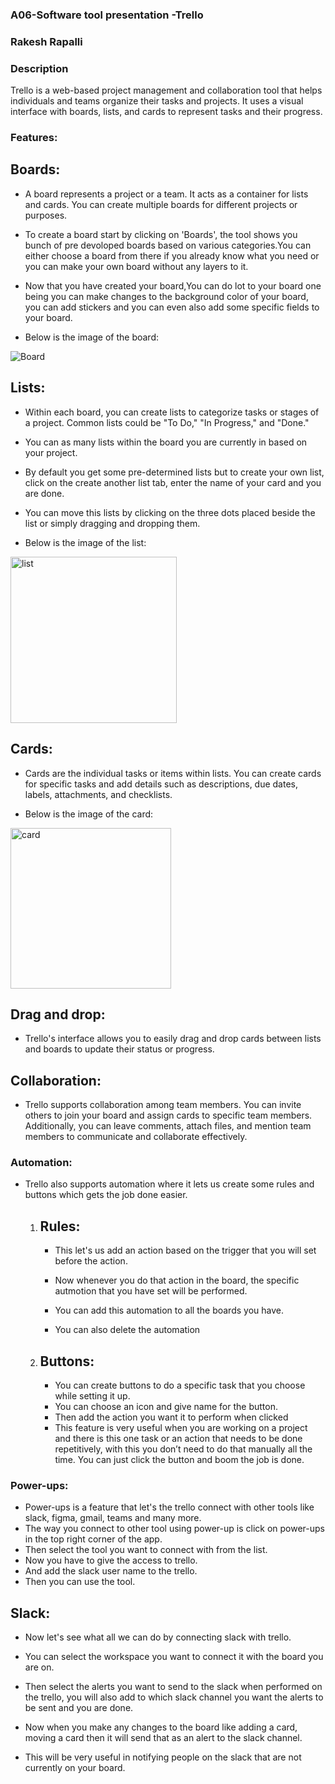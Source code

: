 ### A06-Software tool presentation -Trello

### Rakesh Rapalli

### Description

Trello is a web-based project management and collaboration tool that helps individuals and teams organize their tasks and projects. It uses a visual interface with boards, lists, and cards to represent tasks and their progress.

### Features: 

## Boards:

- A board represents a project or a team. It acts as a container for lists and cards. You can create multiple boards for different projects or purposes.

- To create a board start by clicking on 'Boards', the tool shows you bunch of pre devoloped boards based on various categories.You can either choose a board from there if you already know what you need or you can make your own board without any layers to it.
  
- Now that you have created your board,You can do lot to your board one being you can make changes to the background color of your board, you can add stickers and you can even also add some specific fields to your board.

- Below is the image of the board:  

![Board](https://github.com/RakeshRapalli6/4883-Software-Tools/assets/123696771/5eda0015-a647-4956-987c-4d6cca885a35)

## Lists: 

- Within each board, you can create lists to categorize tasks or stages of a project. Common lists could be "To Do," "In Progress," and "Done."

- You can as many lists within the board you are currently in based on your project.

- By default you get some pre-determined  lists but to create your own list, click on the create another list tab, enter the name of your card and you are done.

- You can move this lists by clicking on the three dots placed beside the list or simply dragging and dropping them.

- Below is the image of the list:
  
<img width="266" alt="list" src="https://github.com/RakeshRapalli6/4883-Software-Tools/assets/123696771/e13fd804-75c5-426f-aa12-995ae5bb29b3">

  
## Cards:

- Cards are the individual tasks or items within lists. You can create cards for specific tasks and add details such as descriptions, due dates, labels, attachments, and checklists.

- Below is the image of the card:
  
<img width="257" alt="card" src="https://github.com/RakeshRapalli6/4883-Software-Tools/assets/123696771/92e67589-4219-4a75-98e9-3c66a184f452">

## Drag and drop: 

- Trello's interface allows you to easily drag and drop cards between lists and boards to update their status or progress.

## Collaboration: 

- Trello supports collaboration among team members. You can invite others to join your board and assign cards to specific team members. Additionally, you can leave comments, attach files, and mention team members to communicate and collaborate effectively.

### Automation: 

- Trello also supports automation where it lets us create some rules and buttons which gets the job done easier.
  
   1. ## Rules:
      
        - This let's us add an action based on the trigger that you will set before the action.
      
        - Now whenever you do that action in the board, the specific autmotion that you have set will be performed.
      
        - You can add this automation to all the boards you have.
      
        - You can also delete the automation

   2. ##  Buttons:
 
        - You can create buttons to do a specific task that you choose while setting it up.
        - You can choose an icon and give name for the button.
        - Then add the action you want it to perform when clicked
        - This feature is very useful when you are working on a project and there is this one task or an action that needs to be done 
          repetitively, with this you don’t need to do that manually all the time. You can just click the button and boom the job is done.

  
### Power-ups: 

- Power-ups is a feature that let's the trello connect with other tools like slack, figma, gmail, teams and many more.
- The way you connect to other tool using power-up is click on power-ups in the top right corner of the app.
- Then select the tool you want to connect with from the list.
- Now you have to give the access to trello.
- And add the slack user name to the trello.
- Then you can use the tool.
  
## Slack: 

- Now let's see what all we can do by connecting slack with trello.

- You can select the workspace you want to connect it with the board you are on.
  
- Then select the alerts you want to send to the slack when performed on the trello, you will also add to which slack channel you want the 
  alerts to be sent and you are done.

- Now when you make any changes to the board like adding a card, moving a card then it will send that as an alert to the slack channel.

- This will be very useful in notifying people on the slack that are not currently on your board.








